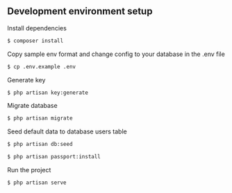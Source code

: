 ## Development environment setup

Install dependencies

```bash
$ composer install
```

Copy sample env format and change config to your database in the .env file

```bash
$ cp .env.example .env
```

Generate key

```bash
$ php artisan key:generate
```

Migrate database

```bash
$ php artisan migrate
```

Seed default data to database users table

```bash
$ php artisan db:seed
```

```bash
$ php artisan passport:install
```

Run the project

```bash
$ php artisan serve
```
